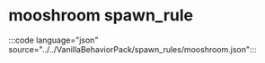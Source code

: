# mooshroom spawn_rule

:::code language="json" source="../../VanillaBehaviorPack/spawn_rules/mooshroom.json":::